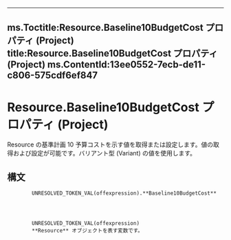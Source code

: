 

---
ms.Toctitle:Resource.Baseline10BudgetCost プロパティ (Project)
title:Resource.Baseline10BudgetCost プロパティ (Project)
ms.ContentId:13ee0552-7ecb-de11-c806-575cdf6ef847
---
# Resource.Baseline10BudgetCost プロパティ (Project)




Resource の基準計画 10 予算コストを示す値を取得または設定します。値の取得および設定が可能です。バリアント型 (Variant) の値を使用します。

## 構文

            UNRESOLVED_TOKEN_VAL(offexpression).**Baseline10BudgetCost**




            UNRESOLVED_TOKEN_VAL(offexpression)
            **Resource** オブジェクトを表す変数です。




